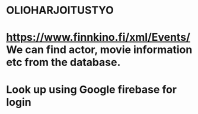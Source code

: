 # OLIOHARJOITUSTYO
# https://www.finnkino.fi/xml/Events/ We can find actor, movie information etc from the database.
# Look up using Google firebase for login
